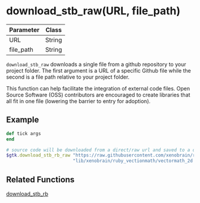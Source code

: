 # download_stb_raw(URL, file_path)

| Parameter | Class |
| --- | --- |
| URL | String |
| file_path | String |


`download_stb_raw` downloads a single file from a github repository to your project folder.  The first argument is a URL of a specific Github file while the second is a file path relative to your project folder.  

This function can help facilitate the integration of external code files. Open Source Software (OSS) contributors are encouraged to create libraries that all fit in one file (lowering the barrier to entry for adoption).

## Example

```ruby
def tick args
end

# source code will be downloaded from a direct/raw url and saved to a direct/raw local path.
$gtk.download_stb_rb_raw "https://raw.githubusercontent.com/xenobrain/ruby_vectormath/main/vectormath_2d.rb",
                         "lib/xenobrain/ruby_vectionmath/vectormath_2d.rb"
```

## Related Functions

[download_stb_rb](download_stb_rb.md)

